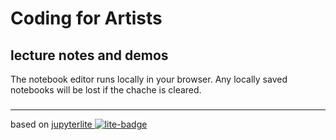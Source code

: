 # Coding for Artists

## lecture notes and demos

The notebook editor runs locally in your browser. Any locally saved notebooks will be lost if the chache is cleared.


###
___
based on [jupyterlite ![lite-badge](https://jupyterlite.rtfd.io/en/latest/_static/badge.svg)](https://jupyterlite.github.io/demo)
